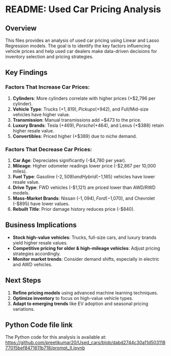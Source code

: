 # README: Used Car Pricing Analysis

## **Overview**
This files provides an analysis of used car pricing using Linear and Lasso Regression models. The goal is to identify the key factors influencing vehicle prices and help used car dealers make data-driven decisions for inventory selection and pricing strategies.

## **Key Findings**
### **Factors That Increase Car Prices:**
1. **Cylinders**: More cylinders correlate with higher prices (+$2,796 per cylinder).
2. **Vehicle Type**: Trucks (+$1,819), Pickups (+$942), and Full/Mid-size vehicles have higher value.
3. **Transmission**: Manual transmissions add ~$473 to the price.
4. **Luxury Brands**: Tesla (+$469), Porsche (+$464), and Lexus (+$388) retain higher resale value.
5. **Convertibles**: Priced higher (+$389) due to niche demand.

### **Factors That Decrease Car Prices:**
1. **Car Age**: Depreciates significantly (-$4,780 per year).
2. **Mileage**: Higher odometer readings lower price (-$2,867 per 10,000 miles).
3. **Fuel Type**: Gasoline (-$2,509) and Hybrid (-$1,165) vehicles have lower resale value.
4. **Drive Type**: FWD vehicles (-$1,121) are priced lower than AWD/RWD models.
5. **Mass-Market Brands**: Nissan (-$1,094), Ford (-$1,070), and Chevrolet (-$895) have lower values.
6. **Rebuilt Title**: Prior damage history reduces price (-$840).

## **Business Implications**
- **Stock high-value vehicles**: Trucks, full-size cars, and luxury brands yield higher resale values.
- **Competitive pricing for older & high-mileage vehicles**: Adjust pricing strategies accordingly.
- **Monitor market trends**: Consider demand shifts, especially in electric and AWD vehicles.

## **Next Steps**
1. **Refine pricing models** using advanced machine learning techniques.
2. **Optimize inventory** to focus on high-value vehicle types.
3. **Adapt to emerging trends** like EV adoption and seasonal pricing variations.

## **Python Code file link**
The Python code for this analysis is available at: https://github.com/preetikumar20/Used_cars/blob/dabd2744c30a11d50311877015bef8471611b718/prompt_II.ipynb


